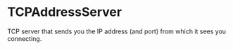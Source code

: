 TCPAddressServer
================

TCP server that sends you the IP address (and port) from which it sees you connecting.

